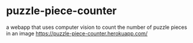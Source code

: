 # puzzle-piece-counter
a webapp that uses computer vision to count the number of puzzle pieces in an image
https://puzzle-piece-counter.herokuapp.com/
